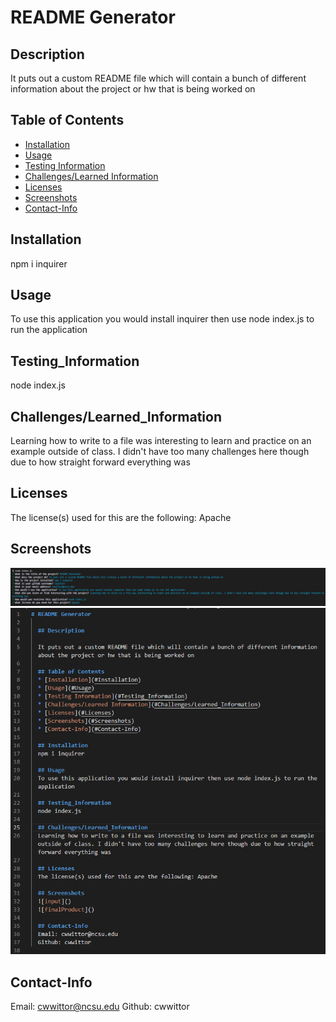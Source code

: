 # README Generator

  ## Description

  It puts out a custom README file which will contain a bunch of different information about the project or hw that is being worked on

  ## Table of Contents
  * [Installation](#Installation)
  * [Usage](#Usage)
  * [Testing Information](#Testing_Information)
  * [Challenges/Learned Information](#Challenges/Learned_Information)
  * [Licenses](#Licenses)
  * [Screenshots](#Screenshots)
  * [Contact-Info](#Contact-Info)

  ## Installation
  npm i inquirer

  ## Usage
  To use this application you would install inquirer then use node index.js to run the application

  ## Testing_Information
  node index.js

  ## Challenges/Learned_Information
  Learning how to write to a file was interesting to learn and practice on an example outside of class. I didn't have too many challenges here though due to how straight forward everything was

  ## Licenses
  The license(s) used for this are the following: Apache

  ## Screenshots
  ![input](../assets/ReadMe_Input.png)
  ![finalProduct](../assets/Final_README.png)

  ## Contact-Info
  Email: cwwittor@ncsu.edu
  Github: cwwittor

